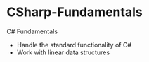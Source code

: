 # CSharp-Fundamentals
C# Fundamentals

- Handle the standard functionality of C#
- Work with linear data structures

